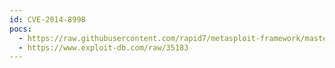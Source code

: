 ```yaml
---
id: CVE-2014-8998
pocs:
  - https://raw.githubusercontent.com/rapid7/metasploit-framework/master/modules/exploits/multi/http/x7chat2_php_exec.rb
  - https://www.exploit-db.com/raw/35183
---
```

